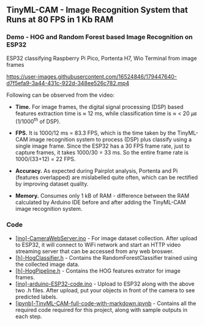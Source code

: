 ## TinyML-CAM - Image Recognition System that Runs at 80 FPS in 1 Kb RAM

### Demo - HOG and Random Forest based Image Recognition on ESP32
ESP32 classifying Raspberry Pi Pico, Portenta H7, Wio Terminal from image frames

https://user-images.githubusercontent.com/16524846/179447640-d7f5efa9-3a44-431c-922d-348ee526c782.mp4

Following can be observed from the video:

 - **Time.** For image frames, the digital signal processing (DSP) based features extraction time is ≈ 12 ms, while classification time is ≈ < 20 𝜇𝑠 (1/1000<sup>th</sup> of DSP).

 - **FPS.** It is 1000/12 ms = 83.3 FPS, which is the time taken by the TinyML-CAM image recognition system to process (DSP) plus classify using a single image frame. Since the ESP32 has a 30 FPS frame rate, just to capture frames, it takes 1000/30 = 33 ms. So the entire frame rate is 1000/(33+12) = 22 FPS.

 - **Accuracy.** As expected during Pairplot analysis, Portenta and Pi (features overlapped) are mislabelled quite often, which can be rectified by improving dataset quality.

 - **Memory.** Consumes only 1 kB of RAM - difference between the RAM calculated by Arduino IDE before and after adding the TinyML-CAM image recognition system.

### Code
- [[ino]-CameraWebServer.ino](https://github.com/bharathsudharsan/TinyML-CAM/blob/main/%5Bino%5D-CameraWebServer.ino) - For image dataset collection. After upload to ESP32, it will connect to WiFi network and start an HTTP video streaming server that can be accessed from any web broswer.
- [[h]-HogClassifier.h](https://github.com/bharathsudharsan/TinyML-CAM/blob/main/%5Bh%5D-HogClassifier.h) - Contains the RandomForestClassifier trained using the collected image data.
- [[h]-HogPipeline.h](https://github.com/bharathsudharsan/TinyML-CAM/blob/main/%5Bh%5D-HogPipeline.h) - Contains the HOG features extrator for image frames.
- [[ino]-arduino-ESP32-code.ino](https://github.com/bharathsudharsan/TinyML-CAM/blob/main/%5Bino%5D-arduino-ESP32-code.ino) - Upload to ESP32 along with the above two .h files. After upload, put your objects in front of the camera to see predicted labels.
- [[ipynb]-TinyML-CAM-full-code-with-markdown.ipynb](https://github.com/bharathsudharsan/TinyML-CAM/blob/main/%5Bipynb%5D-TinyML-CAM-full-code-with-markdown.ipynb) - Contains all the required code required for this project, along with sample outputs in each step.
